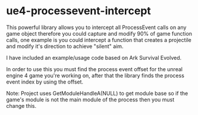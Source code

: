 # ue4-processevent-intercept

This powerful library allows you to intercept all ProcessEvent calls on any game object therefore you could capture and modify 90% of game function calls, one example is you could intercept a function that creates a projectile and modify it's direction to achieve "silent" aim.

I have included an example/usage code based on Ark Survival Evolved.

In order to use this you must find the process event offset for the unreal engine 4 game you're working on, after that the library finds the process event index by using the offset.

Note: Project uses GetModuleHandleA(NULL) to get module base so if the game's module is not the main module of the process then you must change this.
